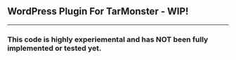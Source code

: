 <h2> WordPress Plugin For TarMonster - WIP!</h2>
<hr>
<h3> This code is highly experiemental and has NOT been fully implemented or tested yet.</h3>
